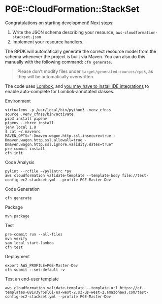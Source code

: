# PGE::CloudFormation::StackSet

Congratulations on starting development! Next steps:

1. Write the JSON schema describing your resource, `aws-cloudformation-stackset.json`
1. Implement your resource handlers.

The RPDK will automatically generate the correct resource model from the schema whenever the project is built via Maven. You can also do this manually with the following command: `cfn generate`.

> Please don't modify files under `target/generated-sources/rpdk`, as they will be automatically overwritten.

The code uses [Lombok](https://projectlombok.org/), and [you may have to install IDE integrations](https://projectlombok.org/) to enable auto-complete for Lombok-annotated classes.

Environment
```
virtualenv -p /usr/local/bin/python3 .venv_cfnss
source .venv_cfnss/bin/activate
pip3 install pipenv
pipenv --three install
jenv local 1.8
$ cat ~/.mavenrc
MAVEN_OPTS="-Dmaven.wagon.http.ssl.insecure=true -Dmaven.wagon.http.ssl.allowall=true -Dmaven.wagon.http.ssl.ignore.validity.dates=true"
pre-commit install
cfn init
```

Code Analysis
```
pylint --rcfile ~/pylintrc *py
aws cloudformation validate-template --template-body file://test-config-ec2-stackset.yml --profile PGE-Master-Dev
```

Code Generation
```
cfn generate
```

Package
```
mvn package
```

Test
```
pre-commit run --all-files
mvn verify
sam local start-lambda
cfn test
```

Deployment
```
export AWS_PROFILE=PGE-Master-Dev
cfn submit --set-default -v
```

Test an end-user template
```
aws cloudformation validate-template --template-url https://cf-templates-681v3yr6sl6i-us-west-2.s3-us-west-2.amazonaws.com/test-config-ec2-stackset.yml --profile PGE-Master-Dev
```

